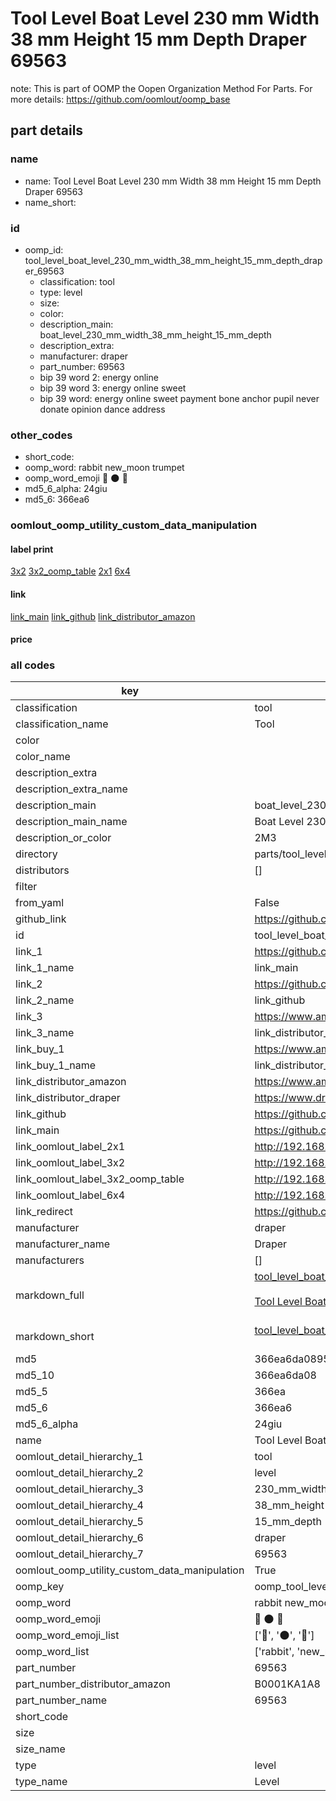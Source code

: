# Tool Level Boat Level 230 mm Width 38 mm Height 15 mm Depth Draper 69563  

note: This is part of OOMP the Oopen Organization Method For Parts. For more details: https://github.com/oomlout/oomp_base

##  part details
  







### name
* name: Tool Level Boat Level 230 mm Width 38 mm Height 15 mm Depth Draper 69563
* name_short: 
### id
* oomp_id: tool_level_boat_level_230_mm_width_38_mm_height_15_mm_depth_draper_69563
  * classification: tool
  * type: level
  * size: 
  * color: 
  * description_main: boat_level_230_mm_width_38_mm_height_15_mm_depth
  * description_extra: 
  * manufacturer: draper
  * part_number: 69563
  * bip 39 word 2: energy online
  * bip 39 word 3: energy online sweet
  * bip 39 word: energy online sweet payment bone anchor pupil never donate opinion dance address

### other_codes
* short_code: 
* oomp_word: rabbit new_moon trumpet
* oomp_word_emoji :rabbit: :new_moon: :trumpet:
* md5_6_alpha: 24giu
* md5_6: 366ea6






### oomlout_oomp_utility_custom_data_manipulation
#### label print
[3x2](http://192.168.1.245:1112/?label=oomp%2024giu)
[3x2_oomp_table](http://192.168.1.108:1112/?label=oomp%2024giu)
[2x1](http://192.168.1.242:1112/?label=oomp%2024giu)
[6x4](http://192.168.1.55:1112/?label=oomp%2024giu)    

#### link

[link_main](https://github.com/oomlout/oomlout_oomp_version_1_messy/tree/main/parts/tool_level_boat_level_230_mm_width_38_mm_height_15_mm_depth_draper_69563) [link_github](https://github.com/oomlout/oomlout_oomp_version_1_messy/tree/main/parts/tool_level_boat_level_230_mm_width_38_mm_height_15_mm_depth_draper_69563) [link_distributor_amazon](https://www.amazon.co.uk/gp/product/B0001KA1A8)                            

#### price







### all codes 
| key | value |  
| --- | --- |  
| classification | tool |  
| classification_name | Tool |  
| color |  |  
| color_name |  |  
| description_extra |  |  
| description_extra_name |  |  
| description_main | boat_level_230_mm_width_38_mm_height_15_mm_depth |  
| description_main_name | Boat Level 230 mm Width 38 mm Height 15 mm Depth |  
| description_or_color | 2M3 |  
| directory | parts/tool_level_boat_level_230_mm_width_38_mm_height_15_mm_depth_draper_69563 |  
| distributors | [] |  
| filter |  |  
| from_yaml | False |  
| github_link | https://github.com/oomlout/oomlout_oomp_part_src/tree/main/parts/tool_level_boat_level_230_mm_width_38_mm_height_15_mm_depth_draper_69563 |  
| id | tool_level_boat_level_230_mm_width_38_mm_height_15_mm_depth_draper_69563 |  
| link_1 | https://github.com/oomlout/oomlout_oomp_version_1_messy/tree/main/parts/tool_level_boat_level_230_mm_width_38_mm_height_15_mm_depth_draper_69563 |  
| link_1_name | link_main |  
| link_2 | https://github.com/oomlout/oomlout_oomp_version_1_messy/tree/main/parts/tool_level_boat_level_230_mm_width_38_mm_height_15_mm_depth_draper_69563 |  
| link_2_name | link_github |  
| link_3 | https://www.amazon.co.uk/gp/product/B0001KA1A8 |  
| link_3_name | link_distributor_amazon |  
| link_buy_1 | https://www.amazon.co.uk/gp/product/B0001KA1A8 |  
| link_buy_1_name | link_distributor_amazon |  
| link_distributor_amazon | https://www.amazon.co.uk/gp/product/B0001KA1A8 |  
| link_distributor_draper | https://www.drapertools.com/product/69563/boat-spirit-level-230mm/ |  
| link_github | https://github.com/oomlout/oomlout_oomp_version_1_messy/tree/main/parts/tool_level_boat_level_230_mm_width_38_mm_height_15_mm_depth_draper_69563 |  
| link_main | https://github.com/oomlout/oomlout_oomp_version_1_messy/tree/main/parts/tool_level_boat_level_230_mm_width_38_mm_height_15_mm_depth_draper_69563 |  
| link_oomlout_label_2x1 | http://192.168.1.242:1112/?label=oomp%2024giu |  
| link_oomlout_label_3x2 | http://192.168.1.245:1112/?label=oomp%2024giu |  
| link_oomlout_label_3x2_oomp_table | http://192.168.1.108:1112/?label=oomp%2024giu |  
| link_oomlout_label_6x4 | http://192.168.1.55:1112/?label=oomp%2024giu |  
| link_redirect | https://github.com/oomlout/oomlout_oomp_version_1_messy/tree/main/parts/tool_level_boat_level_230_mm_width_38_mm_height_15_mm_depth_draper_69563 |  
| manufacturer | draper |  
| manufacturer_name | Draper |  
| manufacturers | [] |  
| markdown_full | [tool_level_boat_level_230_mm_width_38_mm_height_15_mm_depth_draper_69563](none)<br>[](none)<br>[Tool Level Boat Level 230 Mm Width 38 Mm Height 15 Mm Depth Draper 69563](none)<br><br> |  
| markdown_short | [tool_level_boat_level_230_mm_width_38_mm_height_15_mm_depth_draper_69563](none)<br><br> |  
| md5 | 366ea6da089515bc218caa1bb766ba50 |  
| md5_10 | 366ea6da08 |  
| md5_5 | 366ea |  
| md5_6 | 366ea6 |  
| md5_6_alpha | 24giu |  
| name | Tool Level Boat Level 230 mm Width 38 mm Height 15 mm Depth Draper 69563 |  
| oomlout_detail_hierarchy_1 | tool |  
| oomlout_detail_hierarchy_2 | level |  
| oomlout_detail_hierarchy_3 | 230_mm_width |  
| oomlout_detail_hierarchy_4 | 38_mm_height |  
| oomlout_detail_hierarchy_5 | 15_mm_depth |  
| oomlout_detail_hierarchy_6 | draper |  
| oomlout_detail_hierarchy_7 | 69563 |  
| oomlout_oomp_utility_custom_data_manipulation | True |  
| oomp_key | oomp_tool_level_boat_level_230_mm_width_38_mm_height_15_mm_depth_draper_69563 |  
| oomp_word | rabbit new_moon trumpet |  
| oomp_word_emoji | :rabbit: :new_moon: :trumpet: |  
| oomp_word_emoji_list | [':rabbit:', ':new_moon:', ':trumpet:'] |  
| oomp_word_list | ['rabbit', 'new_moon', 'trumpet'] |  
| part_number | 69563 |  
| part_number_distributor_amazon | B0001KA1A8 |  
| part_number_name | 69563 |  
| short_code |  |  
| size |  |  
| size_name |  |  
| type | level |  
| type_name | Level |  
